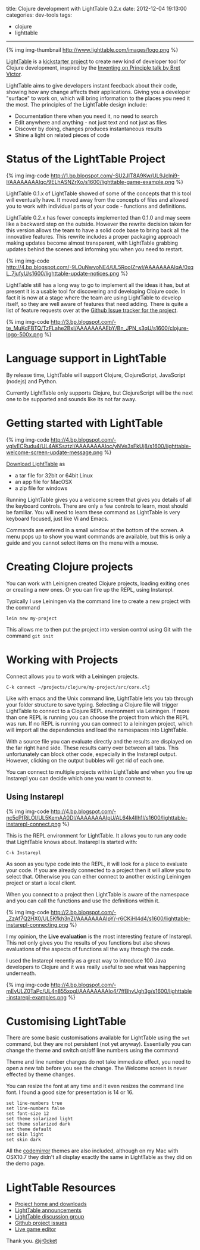 title: Clojure development with LightTable 0.2.x
date: 2012-12-04 19:13:00
categories: dev-tools
tags: 
- clojure
- lighttable
---

{% img img-thumbnail http://www.lighttable.com/images/logo.png %}

[LightTable](http://www.lighttable.com/) is a [kickstarter project](http://www.kickstarter.com/projects/ibdknox/light-table) to create new kind of developer tool for Clojure development, inspired by the [Inventing on Principle talk by Bret Victor](http://www.youtube.com/watch?v=PUv66718DII).

LightTable aims to give developers instant feedback about their code, showing how any change affects their applications. Giving you a developer "surface" to work on, which will bring information to the places you need it the most.  The principles of the LightTable design include:

*   Documentation there when you need it, no need to search
*   Edit anywhere and anything - not just text and not just as files
*   Discover by doing, changes produces instantaneous results
*   Shine a light on related pieces of code

<!-- more -->

# Status of the LightTable Project

{% img img-code http://1.bp.blogspot.com/-SU2JlT8A9Kw/UL9Jclni9-I/AAAAAAAAIqc/9ELhASNZrXo/s1600/lighttable-game-example.png %}

LightTable 0.1.x of LightTable showed of  some of the concepts that this tool will eventually have.  It moved away  from the concepts of files and allowed you to work with individual  parts of your code - functions and definitions.

LightTable  0.2.x has fewer concepts implemented than 0.1.0 and may seem like a backward step on the outside.  However the rewrite decision taken for this version allows the team to have a solid code base to bring back all the innovative  features.  This rewrite includes a proper packaging approach making updates become almost transparent, with LightTable grabbing updates behind the scenes and informing you when you need to restart.

{% img img-code http://4.bp.blogspot.com/-9LOuNwvoNE4/UL5RooIZrwI/AAAAAAAAIqA/0xqL_7jufyU/s1600/lighttable-update-notices.png %} 

LightTable still has a long way to go to implement all the ideas it has, but at present it is a usable tool for discovering and developing Clojure code.  In fact it is now at a stage where the team are using LightTable to develop itself, so they are well aware of features that need adding.  There  is quite a list of feature requests over at the [Github Issue tracker for the project](https://github.com/Kodowa/Light-Table-Playground/issues).

{% img img-code http://3.bp.blogspot.com/-te_MuKdFBTQ/TzFLahe2BxI/AAAAAAAAEbY/Bn_JPN_s3qU/s1600/clojure-logo-500x.png %}

# Language support in LightTable
By release time, LightTable will support Clojure, ClojureScript, JavaScript (nodejs) and Python.

Currently LightTable only supports Clojure, but ClojureScript will be the next one to be supported and sounds like its not far away.

# Getting started with LightTable

{% img img-code http://4.bp.blogspot.com/-vgIvECRudu4/UL4AKSsztzI/AAAAAAAAIoc/yNVe3sFkUj8/s1600/lighttable-welcome-screen-update-message.png %}

[Download LightTable](http://lighttable.com/) as
*   a tar file for 32bit or 64bit Linux
*   an app file for MacOSX
*   a zip file for windows

Running LightTable gives you a welcome screen that gives you details of all the keyboard controls.  There are only a few controls to learn, most should be familiar.  You will need to learn these command as LightTable is very keyboard focused, just like Vi and Emacs.

Commands are entered in a small window at the bottom of the screen.  A menu pops up to show you want commands are available, but this is only a guide and you cannot select items on the menu with a mouse. 

# Creating Clojure projects

You can work with Leinignen created Clojure projects, loading exiting ones or creating a new ones.  Or you can fire up the REPL, using Instarepl.

Typically I use Leiningen via the command line to create a new project with the command

    lein new my-project

This allows me to then put the project into version control using Git with the command `git init`

# Working with Projects

Connect allows you to work with a Leiningen projects.

    C-k connect ~/projects/clojure/my-project/src/core.clj

Like with emacs and the Unix command line, LightTable lets you tab through your folder structure to save typing.  Selecting a Clojure file will trigger LightTable to connect to a Clojure REPL environment via Leiningen.  If more than one REPL is running you can choose the project from which the REPL was run.  If no REPL is running you can connect to a leiningen project, which will import all the dependencies and load the namespaces into LightTable.

With a source file you can evaluate directly and the results are displayed on the far right hand side.  These results carry over between all tabs.  This unfortunately can block other code, especially in the Instarepl output.  However, clicking on the output bubbles will get rid of each one.

You can connect to multiple projects within LightTable and when you fire up Instarepl you can decide which one you want to connect to. 

## Using Instarepl

{% img img-code http://4.bp.blogspot.com/-nc5cPfRiLOI/UL5KemAA0DI/AAAAAAAAIpU/AL64k4Ilh1I/s1600/lighttable-instarepl-connect.png %}

This is the REPL environment for LightTable.  It allows you to run any code that LightTable knows about.  Instarepl is started with:

    C-k Instarepl

As soon as you type code into the REPL, it will look for a place to evaluate your code.  If you are already connected to a project then it will allow you to select that.  Otherwise you can either connect to another existing Leiningen project or start a local client.   

When you connect to a project then LightTable is aware of the namespace and you can call the functions and use the definitions within it.

{% img img-code http://2.bp.blogspot.com/-_ZzAf7Q2HX0/UL5Kfkh3nZI/AAAAAAAAIpY/-r6CKiHl4d4/s1600/lighttable-instarepl-connecting.png %}

I my opinion, the **Live evaluation** is the most interesting feature of Instarepl.  This not only gives you the results of you functions but also shows evaluations of the aspects of functions all the way through the code.

I used the Instarepl recently as a great way to introduce 100 Java developers to Clojure and it was really useful to see what was happening underneath.

{% img img-code http://4.bp.blogspot.com/-mEvULZ0TaPc/UL4n855xogI/AAAAAAAAIo4/7ffBhvUgh3g/s1600/lighttable-instarepl-examples.png %}

# Customising LightTable

There are some basic customisations available for LightTable using the `set` command, but they are not persistent (not yet anyway).  Essentially you can change the theme and switch on/off line numbers using the command

Theme and line number changes do not take immediate effect, you need to open a new tab before you see the change. The Welcome screen is never effected by theme changes.

You can resize the font at any time and it even resizes the command line font.  I found a good size for presentation is 14 or 16. 

    set line-numbers true
    set line-numbers false
    set font-size 12
    set theme solarized light
    set theme solarized dark
    set theme default
    set skin light
    set skin dark

All the [codemirror](http://codemirror.net/demo/theme.html) themes are also included, although on my Mac with OSX10.7 they didn't all display exactly the same in LightTable as they did on the demo page.

# LightTable Resources

* [Project home and downloads](http://www.lighttable.com/)
* [LightTable announcements](https://groups.google.com/forum/?fromgroups=#%21forum/light-table) 
* [LightTable discussion group](https://groups.google.com/forum/?fromgroups#%21forum/light-table-discussion)      
* [Github project issues](https://github.com/Kodowa/Light-Table-Playground/issues)        
* [Live game editor](http://github.com/ibdknox/live-cljs) 

Thank you.
[@jr0cket](https://twitter.com/jr0cket)
